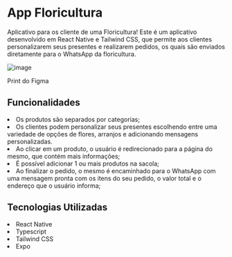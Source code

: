 <h1>App Floricultura</h1>

Aplicativo para os cliente de uma Floricultura! Este é um aplicativo desenvolvido em React Native e Tailwind CSS, que permite aos clientes personalizarem seus presentes e realizarem pedidos, os quais são enviados diretamente para o WhatsApp da floricultura.

![image](https://github.com/carolandreazza/florescence-app/assets/29384128/6aacd0db-d3e1-4ea0-a22a-ef8cd1895027)
<p>Print do Figma</p>

<h2>Funcionalidades</h2>

<li> Os produtos são separados por categorias;</li>
<li> Os clientes podem personalizar seus presentes escolhendo entre uma variedade de opções de flores, arranjos e adicionando mensagens personalizadas.</li>
<li> Ao clicar em um produto, o usuário é redirecionado para a página do mesmo, que contém mais informações;</li>
<li> É possível adicionar 1 ou mais produtos na sacola;</li>
<li> Ao finalizar o pedido, o mesmo é encaminhado para o WhatsApp com uma mensagem pronta com os itens do seu pedido, o valor total e o endereço que o usuário informa;</li>


<h2>Tecnologias Utilizadas</h2>
<li> React Native</li>
<li> Typescript</li>
<li> Tailwind CSS</li>
<li> Expo</li>
